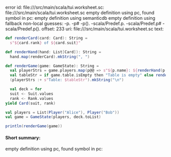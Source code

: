 error id: file://<WORKSPACE>/src/main/scala/tui.worksheet.sc:
file://<WORKSPACE>/src/main/scala/tui.worksheet.sc
empty definition using pc, found symbol in pc: 
empty definition using semanticdb
empty definition using fallback
non-local guesses:
	 -p.
	 -p#
	 -p().
	 -scala/Predef.p.
	 -scala/Predef.p#
	 -scala/Predef.p().
offset: 233
uri: file://<WORKSPACE>/src/main/scala/tui.worksheet.sc
text:
```scala
def renderCard(card: Card): String =
  s"${card.rank} of ${card.suit}"

def renderHand(hand: List[Card]): String =
  hand.map(renderCard).mkString(", ")

def renderGame(game: GameState): String =
  val playerStrs = game.players.map(p@@ => s"${p.name}: ${renderHand(p.hand)}")
  val tableStr = if game.table.isEmpty then "Table is empty" else renderHand(game.table)
  (playerStrs :+ s"Table: $tableStr").mkString("\n")

  val deck = for
  suit <- Suit.values
  rank <- Rank.values
yield Card(suit, rank)

val players = List(Player("Alice"), Player("Bob"))
val game = GameState(players, deck.toList)

println(renderGame(game))

```


#### Short summary: 

empty definition using pc, found symbol in pc: 